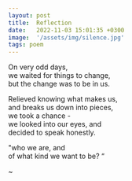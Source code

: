 ```yaml
---
layout: post
title:  Reflection
date:   2022-11-03 15:01:35 +0300
image:  '/assets/img/silence.jpg'
tags: poem 
---
```

On very odd days,   
we waited for things to change,  
but the change was to be in us.  

Relieved knowing what makes us,  
and breaks us down into pieces,  
we took a chance -  
we looked into our eyes, and  
decided to speak honestly.   

"who we are, and   
of what kind we want to be? “  

~
